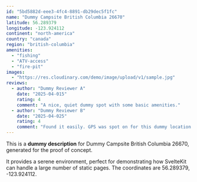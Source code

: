 ```yaml
---
id: "5bd5882d-eee3-4fc4-8891-db29dec5f1fc"
name: "Dummy Campsite British Columbia 26670"
latitude: 56.289379
longitude: -123.924112
continent: "north-america"
country: "canada"
region: "british-columbia"
amenities:
  - "fishing"
  - "ATV-access"
  - "fire-pit"
images:
  - "https://res.cloudinary.com/demo/image/upload/v1/sample.jpg"
reviews:
  - author: "Dummy Reviewer A"
    date: "2025-04-015"
    rating: 4
    comment: "A nice, quiet dummy spot with some basic amenities."
  - author: "Dummy Reviewer B"
    date: "2025-04-025"
    rating: 4
    comment: "Found it easily. GPS was spot on for this dummy location."
---
```


This is a **dummy description** for Dummy Campsite British Columbia 26670, generated for the proof of concept.

It provides a serene environment, perfect for demonstrating how SvelteKit can handle a large number of static pages. The coordinates are 56.289379, -123.924112.
